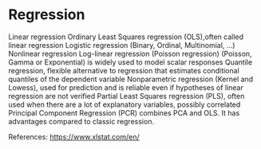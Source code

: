 # Regression

Linear regression
Ordinary Least Squares regression (OLS),often called linear regression
Logistic regression (Binary, Ordinal, Multinomial, …)
Nonlinear regression
Log-linear regression (Poisson regression) (Poisson, Gamma or Exponential) is widely used to model scalar responses
Quantile regression, flexible alternative to regression that estimates conditional quantiles of the dependent variable
Nonparametric regression (Kernel and Lowess), used for prediction and is reliable even if hypotheses of linear regression are not verified
Partial Least Squares regression (PLS), often used when there are a lot of explanatory variables, possibly correlated
Principal Component Regression (PCR) combines PCA and OLS. It has advantages compared to classic regression.

References:
https://www.xlstat.com/en/

